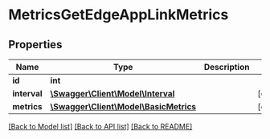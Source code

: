 # MetricsGetEdgeAppLinkMetrics

## Properties
Name | Type | Description | Notes
------------ | ------------- | ------------- | -------------
**id** | **int** |  | 
**interval** | [**\Swagger\Client\Model\Interval**](Interval.md) |  | [optional] 
**metrics** | [**\Swagger\Client\Model\BasicMetrics**](BasicMetrics.md) |  | [optional] 

[[Back to Model list]](../README.md#documentation-for-models) [[Back to API list]](../README.md#documentation-for-api-endpoints) [[Back to README]](../README.md)


